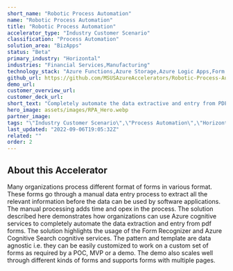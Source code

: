 ```yaml
---
short_name: "Robotic Process Automation"
name: "Robotic Process Automation"
title: "Robotic Process Automation"
accelerator_type: "Industry Customer Scenario"
classification: "Process Automation"
solution_area: "BizApps"
status: "Beta"
primary_industry: "Horizontal"
industries: "Financial Services,Manufacturing"
technology_stack: "Azure Functions,Azure Storage,Azure Logic Apps,Form Recognizer,Cognitive Services,Cognitive Search,Cosmos DB,Azure App Service"
github_url: https://github.com/MSUSAzureAccelerators/Robotic-Process-Automation-Solution-Accelerator
demo_url: 
customer_overview_url: 
customer_deck_url: 
short_text: "Completely automate the data extractive and entry from PDF form by using Azure Cognitive Services"
hero_image: assets/images/RPA_Hero.webp
partner_image: 
tags: "\"Industry Customer Scenario\",\"Process Automation\",\"Horizontal\",\"Financial Services\",\"Manufacturing\",\"Azure Functions\",\"Azure Storage\",\"Azure Logic Apps\",\"Form Recognizer\",\"Cognitive Services\",\"Cognitive Search\",\"Cosmos DB\",\"Azure App Service\",\"BizApps\",\"Beta\""
last_updated: "2022-09-06T19:05:32Z"
related: ""
order: 2
---
```

## About this Accelerator

Many organizations process different format of forms in various format. These forms go through a manual data entry process to extract all the relevant information before the data can be used by software applications. The manual processing adds time and opex in the process. The solution described here demonstrates how organizations can use Azure cognitive services to completely automate the data extraction and entry from pdf forms. The solution highlights the usage of the Form Recognizer and Azure Cognitive Search cognitive services. The pattern and template are data agnostic i.e. they can be easily customized to work on a custom set of forms as required by a POC, MVP or a demo. The demo also scales well through different kinds of forms and supports forms with multiple pages.